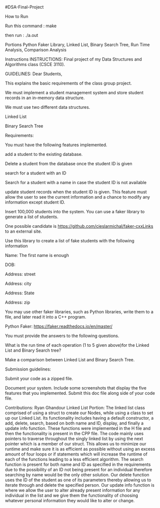 #DSA-Final-Project

How to Run

Run this command : make

then run : ./a.out

Portions
Python Faker Library, Linked List, Binary Search Tree, Run Time Analysis, Comparison Analysis

Instructions
INSTRUCTIONS: Final project of my Data Structures and Algorithms class (CSCE 3110).

GUIDELINES: Dear Students,

This explains the basic requirements of the class group project.

We must implement a student management system and store student records in an in-memory data structure.

We must use two different data structures.

Linked List

Binary Search Tree

Requirements:

You must have the following features implemented.

add a student to the existing database.

Delete a student from the database once the student ID is given

search for a student with an ID

Search for a student with a name in case the student ID is not available

update student records when the student ID is given. This feature must allow the user to see the current information and a chance to modify any information except student ID.

Insert 100,000 students into the system. You can use a faker library to generate a list of students.

One possible candidate is https://github.com/cieslarmichal/faker-cxxLinks to an external site.

Use this library to create a list of fake students with the following information

Name: The first name is enough

DOB:

Address: street

Address: city

Address: State

Address: zip

You may use other faker libraries, such as Python libraries, write them to a file, and later read it into a C++ program.

Python Faker: https://faker.readthedocs.io/en/master/

You must provide the answers to the following questions.

What is the run time of each operation (1 to 5 given above)for the Linked List and Binary Search tree?

Make a comparison between Linked List and Binary Search Tree.

Submission guidelines:

Submit your code as a zipped file.

Document your system. Include some screenshots that display the five features that you implemented. Submit this doc file along side of your code file.

Contributions:
Ryan Ghandour Linked List Portion: The linked list class comprised of using a struct to create our Nodes, while using a class to set up our Linked List. Its functionality includes having a default constructor, a add, delete, search, based on both name and ID, display, and finally a update info function. These functions were implemented in the H file and then the functionality is present in the CPP file. The code mainly uses pointers to traverse throughout the singly linked list by using the next pointer which is a member of our struct. This allows us to minimize our runtime and make sure it is as efficient as possible without using an excess amount of four loops or if statements which will increase the runtime of each of the functions leading to a less efficient algorithm. The search function is present for both name and ID as specified in the requirements due to the possibility of an ID not being present for an individual therefore searching by name would be the only other solution. Our delete function uses the ID of the student as one of its parameters thereby allowing us to iterate through and delete the specified person. Our update info function is where we allow the user to alter already present information for any individual in the list and we give them the functionality of choosing whatever personal information they would like to alter or change.
